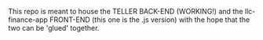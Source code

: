 This repo is meant to house the TELLER BACK-END (WORKING!) and the llc-finance-app FRONT-END (this one is the .js version) with the hope that the two can be 'glued' together.
